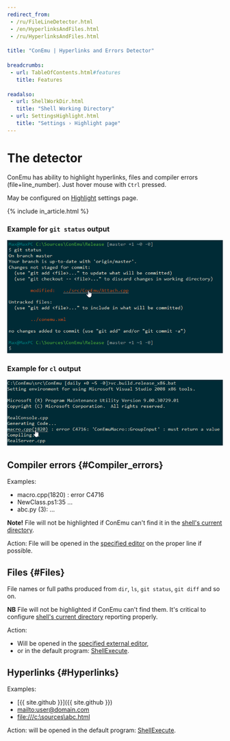 ```yaml
---
redirect_from:
 - /ru/FileLineDetector.html
 - /en/HyperlinksAndFiles.html
 - /ru/HyperlinksAndFiles.html

title: "ConEmu | Hyperlinks and Errors Detector"

breadcrumbs:
 - url: TableOfContents.html#features
   title: Features

readalso:
 - url: ShellWorkDir.html
   title: "Shell Working Directory"
 - url: SettingsHighlight.html
   title: "Settings › Highlight page"
---
```


# The detector

ConEmu has ability to highlight hyperlinks, files and compiler errors (file+line_number).
Just hover mouse with `Ctrl` pressed.

May be configured on [Highlight](SettingsHighlight.html) settings page.

{% include in_article.html %}


### Example for `git status` output

![ConEmu FileLineDetector](/img/ConEmuFileLineHL1.png)

### Example for `cl` output

![ConEmu FileLineDetector](/img/ConEmuFileLineHL2.png)



## Compiler errors   {#Compiler_errors}


Examples:

* macro.cpp(1820) : error C4716
* NewClass.ps1:35 ...
* abc.py (3): ...

**Note!** File will not be highlighted if ConEmu can't find it in the [shell's current directory](ShellWorkDir.html).

Action: File will be opened in the [specified editor](SettingsHighlight.html) on the proper line if possible.



## Files   {#Files}

File names or full paths produced from `dir`, `ls`, `git status`, `git diff` and so on.

**NB** File will not be highlighted if ConEmu can't find them.
It's critical to configure [shell's current directory](ShellWorkDir.html) reporting properly.

Action:

* Will be opened in the [specified external editor](SettingsHighlight.html),
* or in the default program: [ShellExecute](http://msdn.microsoft.com/en-us/library/windows/desktop/bb762153.aspx).



## Hyperlinks   {#Hyperlinks}

Examples:

* [{{ site.github }}]({{ site.github }})
* [mailto:user@domain.com](mailto:user@domain.com)
* [file:///c:\\sources\\abc.html](file:///c:\\sources\\abc.html)

Action: will be opened in the default program:
[ShellExecute](http://msdn.microsoft.com/en-us/library/windows/desktop/bb762153.aspx).
